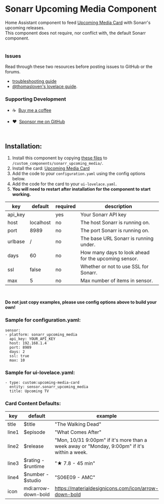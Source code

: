 # Sonarr Upcoming Media Component

Home Assistant component to feed [Upcoming Media Card](https://github.com/custom-cards/upcoming-media-card) with
Sonarr's upcoming releases.</br>
This component does not require, nor conflict with, the default Sonarr component.</br></br>
### Issues
Read through these two resources before posting issues to GitHub or the forums.
* [troubleshooting guide](https://github.com/custom-cards/upcoming-media-card/blob/master/troubleshooting.md)
* [@thomasloven's lovelace guide](https://github.com/thomasloven/hass-config/wiki/Lovelace-Plugins).

### Supporting Development

* :coffee:&nbsp;&nbsp;[Buy me a coffee](https://www.buymeacoffee.com/FgwNR2l)

* :heart:&nbsp;&nbsp;[Sponsor me on GitHub](https://github.com/sponsors/maykar)
<br>

## Installation:

1. Install this component by copying [these files](https://github.com/custom-components/sensor.sonarr_upcoming_media/tree/master/custom_components/sonarr_upcoming_media) to `/custom_components/sonarr_upcoming_media/`.
2. Install the card: [Upcoming Media Card](https://github.com/custom-cards/upcoming-media-card)
3. Add the code to your `configuration.yaml` using the config options below.
4. Add the code for the card to your `ui-lovelace.yaml`. 
5. **You will need to restart after installation for the component to start working.**

| key | default | required | description
| --- | --- | --- | ---
| api_key | | yes | Your Sonarr API key
| host | localhost | no | The host Sonarr is running on.
| port | 8989 | no | The port Sonarr is running on.
| urlbase | / | no | The base URL Sonarr is running under.
| days | 60 | no | How many days to look ahead for the upcoming sensor.
| ssl | false | no | Whether or not to use SSL for Sonarr.
| max | 5 | no | Max number of items in sensor.
</br>

**Do not just copy examples, please use config options above to build your own!**
### Sample for configuration.yaml:

```
sensor:
- platform: sonarr_upcoming_media
  api_key: YOUR_API_KEY
  host: 192.168.1.4
  port: 8989
  days: 2
  ssl: true
  max: 10
```

### Sample for ui-lovelace.yaml:

    - type: custom:upcoming-media-card
      entity: sensor.sonarr_upcoming_media
      title: Upcoming TV
      
      
### Card Content Defaults:

| key | default | example |
| --- | --- | --- |
| title | $title | "The Walking Dead" |
| line1 | $episode | "What Comes After" |
| line2 | $release | "Mon, 10/31 9:00pm" if it's more than a week away or "Monday, 9:00pm" if it's within a week.|
| line3 | $rating - $runtime | "★ 7.8 - 45 min" |
| line4 | $number - $studio | "S06E09 - AMC"
| icon | mdi:arrow-down-bold | https://materialdesignicons.com/icon/arrow-down-bold
